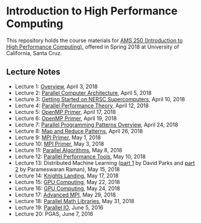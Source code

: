 # Introduction to High Performance Computing
This repository holds the course materials for [AMS 250 (Introduction to High Performance Computing)](https://ams250-spring18-01.courses.soe.ucsc.edu/home), offered in Spring 2018 at University of California, Santa Cruz.

## Lecture Notes
* Lecture 1: [Overview](https://github.com/shawfdong/ams250/blob/master/lectures/Lecture-01-Overview.pdf), April 3, 2018
* Lecture 2: [Parallel Computer Architecture](https://github.com/shawfdong/ams250/blob/master/lectures/Lecture-02-Architecture.pdf), April 5, 2018
* Lecture 3: [Getting Started on NERSC Supercomputers](https://github.com/shawfdong/ams250/blob/master/lectures/Lecture-03-NERSC.pdf), April 10, 2018
* Lecture 4: [Parallel Performance Theory](https://github.com/shawfdong/ams250/blob/master/lectures/Lecture-04-Performance-Theory.pdf), April 12, 2018
* Lecture 5: [OpenMP Primer](https://github.com/shawfdong/ams250/blob/master/lectures/Lecture-05-06-OpenMP.pdf), April 17, 2018
* Lecture 6: [OpenMP Primer](https://github.com/shawfdong/ams250/blob/master/lectures/Lecture-05-06-OpenMP.pdf), April 19, 2018
* Lecture 7: [Parallel Programming Patterns Overview](https://github.com/shawfdong/ams250/blob/master/lectures/Lecture-07-Patterns.pdf), April 24, 2018
* Lecture 8: [Map and Reduce Patterns](https://github.com/shawfdong/ams250/blob/master/lectures/Lecture-08-Map-Reduce.pdf), April 26, 2018
* Lecture 9: [MPI Primer](https://github.com/shawfdong/ams250/blob/master/lectures/Lecture-09-10-MPI.pdf), May 1, 2018
* Lecture 10: [MPI Primer](https://github.com/shawfdong/ams250/blob/master/lectures/Lecture-09-10-MPI.pdf), May 3, 2018
* Lecture 11: [Parallel Algorithms](https://github.com/shawfdong/ams250/blob/master/lectures/Lecture-11-Algorithms.pdf), May 8, 2018
* Lecture 12: [Parallel Performance Tools](https://github.com/shawfdong/ams250/blob/master/lectures/Lecture-12-Performance-Tools.pdf), May 10, 2018
* Lecture 13: Distributed Machine Learning ([part 1](https://github.com/shawfdong/ams250/blob/master/lectures/DistribML_TensorFlow_DavidParks.pdf) by David Parks and [part 2](https://github.com/shawfdong/ams250/blob/master/lectures/DistribML_Challenges_Approaches_Params.pdf) by Parameswaran Raman), May 15, 2018
* Lecture 14: [Knights Landing](https://github.com/shawfdong/ams250/blob/master/lectures/Lecture-14-KNL.pdf), May 17, 2018
* Lecture 15: [GPU Computing](https://github.com/shawfdong/ams250/blob/master/lectures/Lecture-15-16-GPU.pdf), May 22, 2018
* Lecture 16: [GPU Computing](https://github.com/shawfdong/ams250/blob/master/lectures/Lecture-15-16-GPU.pdf), May 24, 2018
* Lecture 17: [Advanced MPI](https://github.com/shawfdong/ams250/blob/master/lectures/Lecture-17-Advanced-MPI.pdf), May 29, 2018
* Lecture 18: [Parallel Math Libraries](https://github.com/shawfdong/ams250/blob/master/lectures/Lecture-18-Math-Libraries.pdf), May 31, 2018
* Lecture 19: [Parallel IO](https://github.com/shawfdong/ams250/blob/master/lectures/Lecture-19-IO.pdf), June 5, 2016
* Lecture 20: PGAS, June 7, 2016
